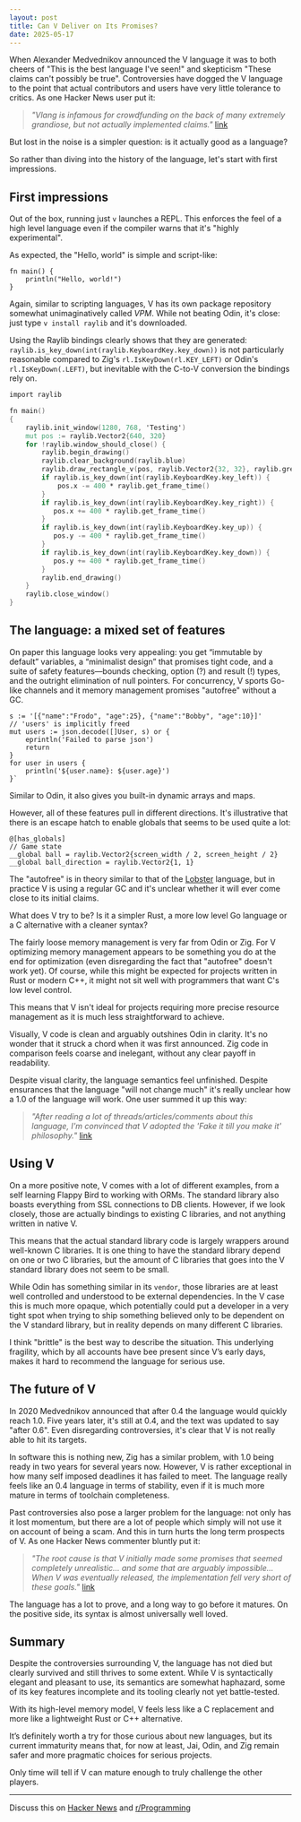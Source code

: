 ```yaml
---
layout: post
title: Can V Deliver on Its Promises?
date: 2025-05-17
---
```

When Alexander Medvednikov announced the V language it was to both cheers of "This is the best language I've seen!" and skepticism "These claims can't possibly be true". Controversies have dogged the V language to the point that actual contributors and users have very little tolerance to critics. As one Hacker News user put it:

> *"Vlang is infamous for crowdfunding on the back of many extremely grandiose, but not actually implemented claims."* [link](https://news.ycombinator.com/item?id=38837769)

But lost in the noise is a simpler question: is it actually good as a language?

So rather than diving into the history of the language, let's start with first impressions.

## First impressions

Out of the box, running just `v` launches a REPL. This enforces the feel of a high level language even if the compiler warns that it's "highly experimental".

As expected, the "Hello, world" is simple and script-like:

```vlang
fn main() {
    println("Hello, world!")
}
```

Again, similar to scripting languages, V has its own package repository somewhat unimaginatively called *VPM*. While not beating Odin, it's close: just type `v install raylib` and it's downloaded.

Using the Raylib bindings clearly shows that they are generated: `raylib.is_key_down(int(raylib.KeyboardKey.key_down))` is not particularly reasonable compared to Zig's `rl.IsKeyDown(rl.KEY_LEFT)` or Odin's `rl.IsKeyDown(.LEFT)`, but inevitable with the C-to-V conversion the bindings rely on.


```v
import raylib

fn main() 
{
    raylib.init_window(1280, 768, 'Testing')
    mut pos := raylib.Vector2{640, 320}
    for !raylib.window_should_close() {
        raylib.begin_drawing()
        raylib.clear_background(raylib.blue)
        raylib.draw_rectangle_v(pos, raylib.Vector2{32, 32}, raylib.green)
        if raylib.is_key_down(int(raylib.KeyboardKey.key_left)) {
            pos.x -= 400 * raylib.get_frame_time()
        }
        if raylib.is_key_down(int(raylib.KeyboardKey.key_right)) {
           pos.x += 400 * raylib.get_frame_time()
        }
        if raylib.is_key_down(int(raylib.KeyboardKey.key_up)) {
           pos.y -= 400 * raylib.get_frame_time()
        }
        if raylib.is_key_down(int(raylib.KeyboardKey.key_down)) {
           pos.y += 400 * raylib.get_frame_time()
        }
        raylib.end_drawing()
    }
    raylib.close_window()
}
```


## The language: a mixed set of features

On paper this language looks very appealing: you get “immutable by default” variables, a “minimalist design” that promises tight code, and a suite of safety features—bounds checking, option (?) and result (!) types, and the outright elimination of null pointers. For concurrency, V sports Go-like channels and it memory management promises "autofree" without a GC.

```vlang
s := '[{"name":"Frodo", "age":25}, {"name":"Bobby", "age":10}]'
// 'users' is implicitly freed 
mut users := json.decode([]User, s) or {
    eprintln('Failed to parse json')
    return
}
for user in users {
    println('${user.name}: ${user.age}')
}`
```

Similar to Odin, it also gives you built-in dynamic arrays and maps.

However, all of these features pull in different directions. It's illustrative that there is an escape hatch to enable globals that seems to be used quite a lot:

```vlang
@[has_globals]
// Game state
__global ball = raylib.Vector2{screen_width / 2, screen_height / 2}
__global ball_direction = raylib.Vector2{1, 1}
```

The "autofree" is in theory similar to that of the [Lobster](https://strlen.com/lobster/) language, but in practice V is using a regular GC and it's unclear whether it will ever come close to its initial claims.

What does V try to be? Is it a simpler Rust, a more low level Go language or a C alternative with a cleaner syntax?

The fairly loose memory management is very far from Odin or Zig. For V optimizing memory management appears to be something you do at the end for optimization (even disregarding the fact that "autofree" doesn't work yet). Of course, while this might be expected for projects written in Rust or modern C++, it might not sit well with programmers that want C's low level control.

This means that V isn't ideal for projects requiring more precise resource management as it is much less straightforward to achieve.

Visually, V code is clean and arguably outshines Odin in clarity. It's no wonder that it struck a chord when it was first announced. Zig code in comparison feels coarse and inelegant, without any clear payoff in readability. 

Despite visual clarity, the language semantics feel unfinished. Despite ensurances that the language "will not change much" it's really unclear how a 1.0 of the language will work. One user summed it up this way:

> *"After reading a lot of threads/articles/comments about this language, I'm convinced that V adopted the 'Fake it till you make it' philosophy."* [link](https://www.reddit.com/r/ProgrammingLanguages/comments/j4sjdb/the_v_programming_language/)

## Using V

On a more positive note, V comes with a lot of different examples, from a self learning Flappy Bird to working with ORMs. The standard library also boasts everything from SSL connections to DB clients. However, if we look closely, those are actually bindings to existing C libraries, and not anything written in native V.

This means that the actual standard library code is largely wrappers around well-known C libraries. It is one thing to have the standard library depend on one or two C libraries, but the amount of C libraries that goes into the V standard library does not seem to be small.

While Odin has something similar in its `vendor`, those libraries are at least well controlled and understood to be external dependencies. In the V case this is much more opaque, which potentially could put a developer in a very tight spot when trying to ship something believed only to be dependent on the V standard library, but in reality depends on many different C libraries.

I think "brittle" is the best way to describe the situation. This underlying fragility, which by all accounts have bee present since V’s early days, makes it hard to recommend the language for serious use.

## The future of V

In 2020 Medvednikov announced that after 0.4 the language would quickly reach 1.0. Five years later, it's still at 0.4, and the text was updated to say "after 0.6". Even disregarding controversies, it's clear that V is not really able to hit its targets. 

In software this is nothing new, Zig has a similar problem, with 1.0 being ready in two years for several years now. However, V is rather exceptional in how many self imposed deadlines it has failed to meet. The language really feels like an 0.4 language in terms of stability, even if it is much more mature in terms of toolchain completeness.

Past controversies also pose a larger problem for the language: not only has it lost momentum, but there are a lot of people which simply will not use it on account of being a scam. And this in turn hurts the long term prospects of V. As one Hacker News commenter bluntly put it:

> *"The root cause is that V initially made some promises that seemed completely unrealistic... and some that are arguably impossible... When V was eventually released, the implementation fell very short of these goals."* [link](https://www.reddit.com/r/ProgrammingLanguages/comments/vq4ul6/why_does_v_language_get_so_much_hate/)

The language has a lot to prove, and a long way to go before it matures. On the positive side, its syntax is almost universally well loved.

## Summary

Despite the controversies surrounding V, the language has not died but clearly survived and still thrives to some extent. While V is syntactically elegant and pleasant to use, its semantics are somewhat haphazard, some of its key features incomplete and its tooling clearly not yet battle-tested.

With its high-level memory model, V feels less like a C replacement and more like a lightweight Rust or C++ alternative.

It’s definitely worth a try for those curious about new languages, but its current immaturity means that, for now at least, Jai, Odin, and Zig remain safer and more pragmatic choices for serious projects.

Only time will tell if V can mature enough to truly challenge the other players.

---

Discuss this on [Hacker News](https://news.ycombinator.com/item?id=44017739) and [r/Programming](https://www.reddit.com/r/programming/comments/1kp6w36/can_v_deliver_on_its_promises/?utm_source=share&utm_medium=web3x&utm_name=web3xcss&utm_term=1&utm_content=share_button)
